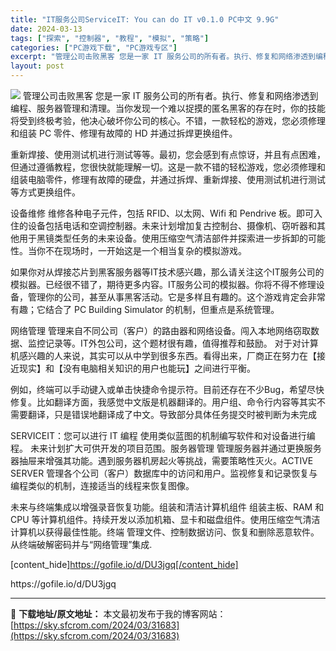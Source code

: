 ```yaml
---
title: "IT服务公司ServiceIT: You can do IT v0.1.0 PC中文 9.9G"
date: 2024-03-13
tags: ["探索", "控制器", "教程", "模拟", "策略"]
categories: ["PC游戏下载", "PC游戏专区"]
excerpt: "管理公司击败黑客 您是一家 IT 服务公司的所有者。执行、修复和网络渗透到编程、服务器管理和清理。当你发现一个难以捉摸的匿名黑客的存在时，你的技能将受到终极考验，他决心破坏你公司的核心。不错，一款轻松的游戏，您必须修理和组装 PC 零件、修理有故障的 HD 并通过拆焊更换组件。 重新焊接、使用测试机&hellip;"
layout: post
---
```


<img class="aligncenter" src="https://sky.sfcrom.com/wp-content/uploads/2024/03/20240329101444-9d465.jpeg" />
管理公司击败黑客 您是一家 IT 服务公司的所有者。执行、修复和网络渗透到编程、服务器管理和清理。当你发现一个难以捉摸的匿名黑客的存在时，你的技能将受到终极考验，他决心破坏你公司的核心。不错，一款轻松的游戏，您必须修理和组装 PC 零件、修理有故障的 HD 并通过拆焊更换组件。

重新焊接、使用测试机进行测试等等。最初，您会感到有点惊讶，并且有点困难，但通过遵循教程，您很快就能理解一切。这是一款不错的轻松游戏，您必须修理和组装电脑零件，修理有故障的硬盘，并通过拆焊、重新焊接、使用测试机进行测试等方式更换组件。

设备维修
维修各种电子元件，包括 RFID、以太网、Wifi 和 Pendrive 板。即可入住的设备包括电话和空调控制器。未来计划增加复古控制台、摄像机、窃听器和其他用于黑镜类型任务的未来设备。使用压缩空气清洁部件并探索进一步拆卸的可能性。当你不在现场时，一开始这是一个相当复杂的模拟游戏。

如果你对从焊接芯片到黑客服务器等IT技术感兴趣，那么请关注这个IT服务公司的模拟器。已经很不错了，期待更多内容。IT服务公司的模拟器。你将不得不修理设备，管理你的公司，甚至从事黑客活动。它是多样且有趣的。这个游戏肯定会非常有趣；它结合了 PC Building Simulator 的机制，但重点是系统管理。

网络管理
管理来自不同公司（客户）的路由器和网络设备。闯入本地网络窃取数据、监控记录等。IT外包公司，这个题材很有趣，值得推荐和鼓励。
对于对计算机感兴趣的人来说，其实可以从中学到很多东西。看得出来，厂商正在努力在【接近现实】和【没有电脑相关知识的用户也能玩】之间进行平衡。

例如，终端可以手动键入或单击快捷命令提示符。目前还存在不少Bug，希望尽快修复。比如翻译方面，我感觉中文版是机器翻译的。用户组、命令行内容等其实不需要翻译，只是错误地翻译成了中文。导致部分具体任务提交时被判断为未完成

SERVICEIT：您可以进行 IT 编程 使用类似蓝图的机制编写软件和对设备进行编程。
未来计划扩大可供开发的项目范围。服务器管理 管理服务器并通过更换服务器抽屉来增强其功能。遇到服务器机房起火等挑战，需要策略性灭火。ACTIVE SERVER 管理各个公司（客户）数据库中的访问和用户。监视修复和记录恢复与编程类似的机制，连接适当的线程来恢复图像。

未来与终端集成以增强录音恢复功能。组装和清洁计算机组件 组装主板、RAM 和 CPU 等计算机组件。持续开发以添加机箱、显卡和磁盘组件。使用压缩空气清洁计算机以获得最佳性能。终端 管理文件、控制数据访问、恢复和删除恶意软件。从终端破解密码并与“网络管理”集成.

[content_hide]https://gofile.io/d/DU3jgq[/content_hide]

<!--wechatfans start-->https://gofile.io/d/DU3jgq<!--wechatfans end-->

---
📖 **下载地址/原文地址：** 本文最初发布于我的博客网站：[https://sky.sfcrom.com/2024/03/31683](https://sky.sfcrom.com/2024/03/31683)
